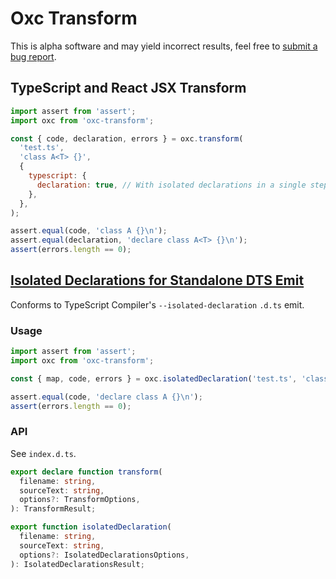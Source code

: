 # Oxc Transform

This is alpha software and may yield incorrect results, feel free to [submit a bug report](https://github.com/oxc-project/oxc/issues/new?assignees=&labels=C-bug&projects=&template=bug_report.md).

## TypeScript and React JSX Transform

```javascript
import assert from 'assert';
import oxc from 'oxc-transform';

const { code, declaration, errors } = oxc.transform(
  'test.ts',
  'class A<T> {}',
  {
    typescript: {
      declaration: true, // With isolated declarations in a single step.
    },
  },
);

assert.equal(code, 'class A {}\n');
assert.equal(declaration, 'declare class A<T> {}\n');
assert(errors.length == 0);
```

## [Isolated Declarations for Standalone DTS Emit](https://devblogs.microsoft.com/typescript/announcing-typescript-5-5-beta/#isolated-declarations)

Conforms to TypeScript Compiler's `--isolated-declaration` `.d.ts` emit.

### Usage

```javascript
import assert from 'assert';
import oxc from 'oxc-transform';

const { map, code, errors } = oxc.isolatedDeclaration('test.ts', 'class A {}');

assert.equal(code, 'declare class A {}\n');
assert(errors.length == 0);
```

### API

See `index.d.ts`.

```typescript
export declare function transform(
  filename: string,
  sourceText: string,
  options?: TransformOptions,
): TransformResult;

export function isolatedDeclaration(
  filename: string,
  sourceText: string,
  options?: IsolatedDeclarationsOptions,
): IsolatedDeclarationsResult;
```
